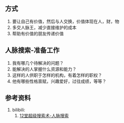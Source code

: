 ## 方式
1. 要让自己有价值，然后与人交换，价值体现在人，财，物
2. 多交人脉王，减少直接维护的成本
3. 帮助有价值的朋友传递价值

## 人脉搜索-准备工作
1. 我有哪几个待解决的问题？
2. 能解决的人掌握什么资源和能力？
3. 这样的人供职于怎样的机构，有着怎样的职权？
4. 他有哪些性格禀赋，兴趣爱好，过往成绩，等等？

## 参考资料
1. bilibili:
    1. [12堂超级搜索术-人脉搜索](https://www.bilibili.com/video/BV1VJ41197sy?p=3)